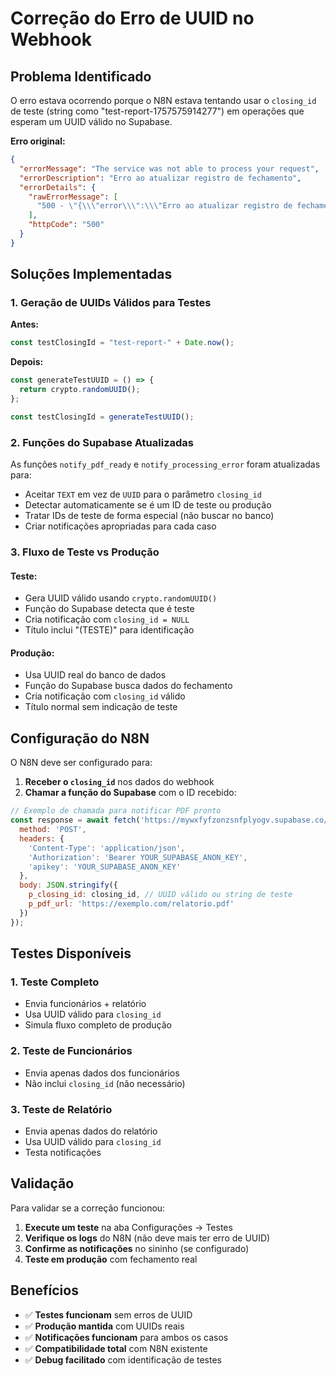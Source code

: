 # Correção do Erro de UUID no Webhook

## Problema Identificado

O erro estava ocorrendo porque o N8N estava tentando usar o `closing_id` de teste (string como "test-report-1757575914277") em operações que esperam um UUID válido no Supabase.

**Erro original:**
```json
{
  "errorMessage": "The service was not able to process your request",
  "errorDescription": "Erro ao atualizar registro de fechamento",
  "errorDetails": {
    "rawErrorMessage": [
      "500 - \"{\\\"error\\\":\\\"Erro ao atualizar registro de fechamento\\\",\\\"details\\\":\\\"invalid input syntax for type uuid: \\\\\\\"test-report-1757575914277\\\\\\\"\\\"}\""
    ],
    "httpCode": "500"
  }
}
```

## Soluções Implementadas

### 1. **Geração de UUIDs Válidos para Testes**

**Antes:**
```typescript
const testClosingId = "test-report-" + Date.now();
```

**Depois:**
```typescript
const generateTestUUID = () => {
  return crypto.randomUUID();
};

const testClosingId = generateTestUUID();
```

### 2. **Funções do Supabase Atualizadas**

As funções `notify_pdf_ready` e `notify_processing_error` foram atualizadas para:

- Aceitar `TEXT` em vez de `UUID` para o parâmetro `closing_id`
- Detectar automaticamente se é um ID de teste ou produção
- Tratar IDs de teste de forma especial (não buscar no banco)
- Criar notificações apropriadas para cada caso

### 3. **Fluxo de Teste vs Produção**

#### **Teste:**
- Gera UUID válido usando `crypto.randomUUID()`
- Função do Supabase detecta que é teste
- Cria notificação com `closing_id = NULL`
- Título inclui "(TESTE)" para identificação

#### **Produção:**
- Usa UUID real do banco de dados
- Função do Supabase busca dados do fechamento
- Cria notificação com `closing_id` válido
- Título normal sem indicação de teste

## Configuração do N8N

O N8N deve ser configurado para:

1. **Receber o `closing_id`** nos dados do webhook
2. **Chamar a função do Supabase** com o ID recebido:

```javascript
// Exemplo de chamada para notificar PDF pronto
const response = await fetch('https://mywxfyfzonzsnfplyogv.supabase.co/rest/v1/rpc/notify_pdf_ready', {
  method: 'POST',
  headers: {
    'Content-Type': 'application/json',
    'Authorization': 'Bearer YOUR_SUPABASE_ANON_KEY',
    'apikey': 'YOUR_SUPABASE_ANON_KEY'
  },
  body: JSON.stringify({
    p_closing_id: closing_id, // UUID válido ou string de teste
    p_pdf_url: 'https://exemplo.com/relatorio.pdf'
  })
});
```

## Testes Disponíveis

### 1. **Teste Completo**
- Envia funcionários + relatório
- Usa UUID válido para `closing_id`
- Simula fluxo completo de produção

### 2. **Teste de Funcionários**
- Envia apenas dados dos funcionários
- Não inclui `closing_id` (não necessário)

### 3. **Teste de Relatório**
- Envia apenas dados do relatório
- Usa UUID válido para `closing_id`
- Testa notificações

## Validação

Para validar se a correção funcionou:

1. **Execute um teste** na aba Configurações → Testes
2. **Verifique os logs** do N8N (não deve mais ter erro de UUID)
3. **Confirme as notificações** no sininho (se configurado)
4. **Teste em produção** com fechamento real

## Benefícios

- ✅ **Testes funcionam** sem erros de UUID
- ✅ **Produção mantida** com UUIDs reais
- ✅ **Notificações funcionam** para ambos os casos
- ✅ **Compatibilidade total** com N8N existente
- ✅ **Debug facilitado** com identificação de testes
